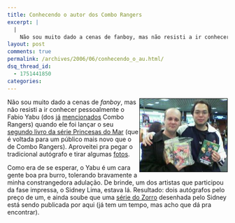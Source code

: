 ```yaml
---
title: Conhecendo o autor dos Combo Rangers
excerpt: |
  |
    Não sou muito dado a cenas de fanboy, mas não resisti a ir conhecer pessoalmente o Fabio Yabu (dos já mencionados Combo Rangers) quando ele foi lançar o seu segundo livro da série Princesas do Mar (que é voltada para...
layout: post
comments: true
permalink: /archives/2006/06/conhecendo_o_au.html/
dsq_thread_id:
  - 1751441850
categories:
---
```

<img title="Eu sou o cara sem cabelo, o Yabu é o outro" src="/archives/img/chester_yabu_crop.jpg" width="200" height="167" align="right" style="margin-left:2px" border="1" />Não sou muito dado a cenas de *fanboy*, mas não resisti a ir conhecer pessoalmente o Fabio Yabu (dos [já][1] [mencionados][2] Combo Rangers) quando ele foi lançar o seu [segundo livro da série Princesas do Mar][3] (que é voltada para um público mais novo que o de Combo Rangers). Aproveitei pra pegar o tradicional autógrafo e tirar algumas [fotos][4].

Como era de se esperar, o Yabu é um cara gente boa pra burro, tolerando bravamente a minha constrangedora adulação. De brinde, um dos artistas que participou da fase impressa, o Sidney Lima, estava lá. Resultado: dois autógrafos pelo preço de um, e ainda soube que uma [série do Zorro][5] desenhada pelo Sidney está sendo publicada por aqui (já tem um tempo, mas acho que dá pra encontrar).

 [1]: /200305.html#post_3358298
 [2]: /200404.html#post_20040414
 [3]: http://yabu.com.br/blog/?p=231
 [4]: http://www.flickr.com/photos/91032493@N00/tags/lancamentolivroyabu/
 [5]: http://www.omelete.com.br/quadrinhos/news/base_para_news.asp?artigo=12491
